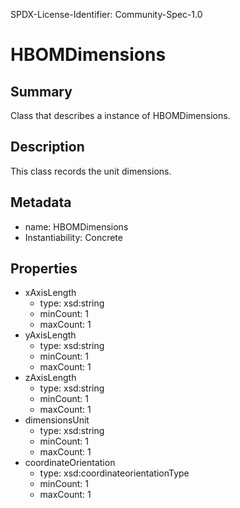 SPDX-License-Identifier: Community-Spec-1.0

# HBOMDimensions

## Summary

Class that describes a instance of HBOMDimensions.

## Description

This class records the unit dimensions.

## Metadata

- name: HBOMDimensions
- Instantiability: Concrete

## Properties

- xAxisLength
  - type: xsd:string
  - minCount: 1
  - maxCount: 1
- yAxisLength
  - type: xsd:string
  - minCount: 1
  - maxCount: 1
- zAxisLength
  - type: xsd:string
  - minCount: 1
  - maxCount: 1
- dimensionsUnit
  - type: xsd:string
  - minCount: 1
  - maxCount: 1
- coordinateOrientation
  - type: xsd:coordinateorientationType
  - minCount: 1
  - maxCount: 1
  
  
  
